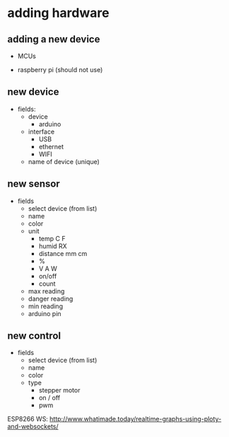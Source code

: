 # adding hardware

## adding a new device

- MCUs
  
- raspberry pi (should not use)

## new device
- fields:
  - device
    - arduino
  - interface
    - USB
    - ethernet
    - WIFI
  - name of device (unique)

## new sensor

- fields
  - select device (from list)
  - name
  - color
  - unit
    - temp C F
    - humid RX
    - distance mm cm
    - %
    - V A W
    - on/off
    - count
  - max reading
  - danger reading
  - min reading
  - arduino pin

## new control

- fields
  - select device (from list)
  - name
  - color
  - type
    - stepper motor
    - on / off
    - pwm


ESP8266 WS:
http://www.whatimade.today/realtime-graphs-using-ploty-and-websockets/